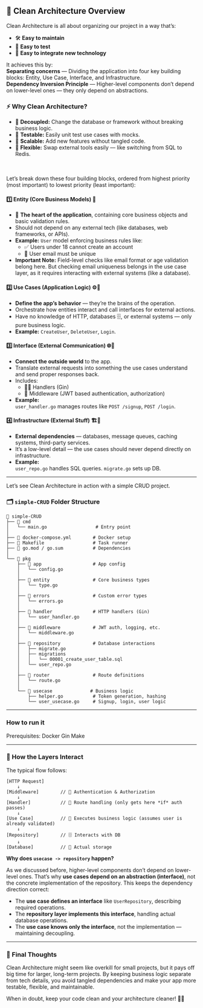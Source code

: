 ## 🧼 Clean Architecture Overview

Clean Architecture is all about organizing our project in a way that’s:
- 🛠️ **Easy to maintain**
- 🧪 **Easy to test**
- 🔌 **Easy to integrate new technology**

It achieves this by:  
**Separating concerns** — Dividing the application into four key building blocks: Entity, Use Case, Interface, and Infrastructure.  
**Dependency Inversion Principle** — Higher-level components don’t depend on lower-level ones — they only depend on abstractions.

### ⚡ Why Clean Architecture?
- 🧠 **Decoupled:** Change the database or framework without breaking business logic.
- 🧪 **Testable:** Easily unit test use cases with mocks.
- 🌱 **Scalable:** Add new features without tangled code.
- 🧩 **Flexible:** Swap external tools easily — like switching from SQL to Redis.

<br>
<br>
Let’s break down these four building blocks, ordered from highest priority (most important) to lowest priority (least important):

#### 1️⃣ Entity (Core Business Models) 🧠
- 💖 **The heart of the application**, containing core business objects and basic validation rules.
- Should not depend on any external tech (like databases, web frameworks, or APIs).
- **Example:** `User` model enforcing business rules like:
   - ✅ Users under 18 cannot create an account
   - 🚫 User email must be unique
- **Important Note:** Field-level checks like email format or age validation belong here. But checking email uniqueness belongs in the use case layer, as it requires interacting with external systems (like a database).

#### 2️⃣ Use Cases (Application Logic) ⚙️🧠
- **Define the app’s behavior** — they’re the brains of the operation.
- Orchestrate how entities interact and call interfaces for external actions.
- Have no knowledge of HTTP, databases 🗄️, or external systems — only pure business logic.
- **Example:** `CreateUser`, `DeleteUser`, `Login`.

#### 3️⃣ Interface (External Communication) 🌐📡
- **Connect the outside world** to the app.
- Translate external requests into something the use cases understand and send proper responses back.
- Includes:
  - 🧑‍✈️ Handlers (Gin)
  - 🧼 Middleware (JWT based authentication, authorization)
- **Example:**  
   `user_handler.go` manages routes like `POST /signup`, `POST /login`.

#### 4️⃣ Infrastructure (External Stuff) 🏗️🔧
- **External dependencies** — databases, message queues, caching systems, third-party services.
- It’s a low-level detail — the use cases should never depend directly on infrastructure.
- **Example:**  
   `user_repo.go` handles SQL queries. `migrate.go` sets up DB.

---

Let’s see Clean Architecture in action with a simple CRUD project.

### 🗂️ `simple-CRUD` Folder Structure
```
📂 simple-CRUD
├── 📂 cmd
│   └── main.go                  # Entry point
│
├── 📄 docker-compose.yml        # Docker setup
├── 📄 Makefile                  # Task runner
├── 📄 go.mod / go.sum           # Dependencies
│
└── 📂 pkg
    ├── 📂 app                   # App config
    │   └── config.go
    │
    ├── 📂 entity                # Core business types
    │   └── type.go
    │
    ├── 📂 errors                # Custom error types
    │   └── errors.go
    │
    ├── 📂 handler               # HTTP handlers (Gin)
    │   └── user_handler.go
    │
    ├── 📂 middleware            # JWT auth, logging, etc.
    │   └── middleware.go
    │
    ├── 📂 repository            # Database interactions
    │   ├── migrate.go
    │   ├── migrations
    │   │   └── 00001_create_user_table.sql
    │   └── user_repo.go
    │
    ├── 📂 router                # Route definitions
    │   └── route.go
    │
    └── 📂 usecase              # Business logic
        ├── helper.go           # Token generation, hashing
        └── user_usecase.go     # Signup, login, user logic          
```

---

### How to run it
Prerequisites:
Docker
Gin
Make

---

### 🧠 How the Layers Interact
The typical flow follows:
```
[HTTP Request] 
    ↓
[Middleware]        // 🔐 Authentication & Authorization
    ↓
[Handler]           // 🎯 Route handling (only gets here *if* auth passes)
    ↓
[Use Case]          // 🧠 Executes business logic (assumes user is already validated)
    ↓
[Repository]        // 🗄️ Interacts with DB
    ↓
[Database]          // 🧬 Actual storage

```
**Why does `usecase -> repository` happen?**

As we discussed before, higher-level components don’t depend on lower-level ones. That’s why **use cases depend on an abstraction (interface)**, not the concrete implementation of the repository. This keeps the dependency direction correct:
- The **use case defines an interface** like `UserRepository`, describing required operations.
- The **repository layer implements this interface**, handling actual database operations.
- The **use case knows only the interface**, not the implementation — maintaining decoupling.

---

### 📝 Final Thoughts

Clean Architecture might seem like overkill for small projects, but it pays off big time for larger, long-term projects. By keeping business logic separate from tech details, you avoid tangled dependencies and make your app more testable, flexible, and maintainable.

When in doubt, keep your code clean and your architecture cleaner! 🧼✨
